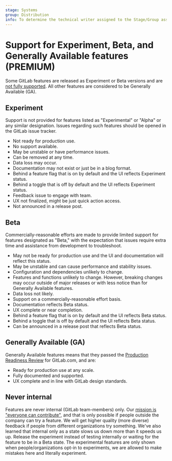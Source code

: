 ```yaml
---
stage: Systems
group: Distribution
info: To determine the technical writer assigned to the Stage/Group associated with this page, see https://about.gitlab.com/handbook/product/ux/technical-writing/#assignments
---
```


# Support for Experiment, Beta, and Generally Available features **(PREMIUM)**

Some GitLab features are released as Experiment or Beta versions and are
[not fully supported](https://about.gitlab.com/support/statement-of-support/#alpha-beta-features).
All other features are considered to be Generally Available (GA).

## Experiment

Support is not provided for features listed as "Experimental" or "Alpha" or any similar designation. Issues regarding such features should be opened in the GitLab issue tracker.

- Not ready for production use.
- No support available.
- May be unstable or have performance issues.
- Can be removed at any time.
- Data loss may occur.
- Documentation may not exist or just be in a blog format.
- Behind a feature flag that is on by default and the UI reflects Experiment status.
- Behind a toggle that is off by default and the UI reflects Experiment status.
- Feedback issue to engage with team.
- UX not finalized, might be just quick action access.
- Not announced in a release post.

## Beta

Commercially-reasonable efforts are made to provide limited support for features designated as "Beta," with the expectation that issues require extra time and assistance from development to troubleshoot.

- May not be ready for production use and the UI and documentation will reflect this status.
- May be unstable and can cause performance and stability issues.
- Configuration and dependencies unlikely to change.
- Features and functions unlikely to change. However, breaking changes may occur outside of major releases or with less notice than for Generally Available features.
- Data loss not likely.
- Support on a commercially-reasonable effort basis.
- Documentation reflects Beta status.
- UX complete or near completion.
- Behind a feature flag that is on by default and the UI reflects Beta status.
- Behind a toggle that is off by default and the UI reflects Beta status.
- Can be announced in a release post that reflects Beta status.

## Generally Available (GA)

Generally Available features means that they passed the [Production Readiness Review](https://gitlab.com/gitlab-com/gl-infra/readiness/-/blob/master/.gitlab/issue_templates/production_readiness.md) for GitLab.com, and are:

- Ready for production use at any scale.
- Fully documented and supported.
- UX complete and in line with GitLab design standards.

## Never internal

Features are never internal (GitLab team-members) only.
Our [mission is "everyone can contribute"](https://about.gitlab.com/company/mission/), and that is only possible if people outside the company can try a feature.
We will get higher quality (more diverse) feedback if people from different organizations try something.
We've also learned that internal only as a state slows us down more than it speeds us up.
Release the experiment instead of testing internally or waiting for the feature to be in a Beta state.
The experimental features are only shown when people/organizations opt-in to experiments, we are allowed to make mistakes here and literally experiment.
